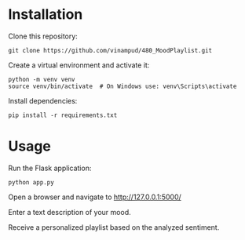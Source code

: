 # **Installation**

Clone this repository:

```
git clone https://github.com/vinampud/480_MoodPlaylist.git
```
Create a virtual environment and activate it:
```
python -m venv venv
source venv/bin/activate  # On Windows use: venv\Scripts\activate
```
Install dependencies:

```
pip install -r requirements.txt
```
# **Usage**

Run the Flask application:

```
python app.py
```
Open a browser and navigate to http://127.0.0.1:5000/

Enter a text description of your mood.

Receive a personalized playlist based on the analyzed sentiment.
